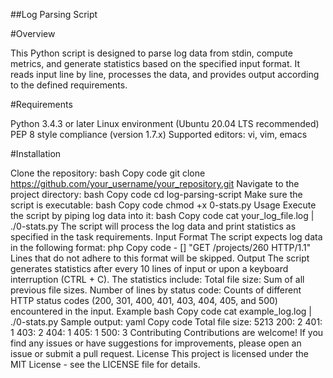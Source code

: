 
##Log Parsing Script

#Overview

This Python script is designed to parse log data from stdin, compute metrics, and generate statistics based on the specified input format. It reads input line by line, processes the data, and provides output according to the defined requirements.

#Requirements

Python 3.4.3 or later
Linux environment (Ubuntu 20.04 LTS recommended)
PEP 8 style compliance (version 1.7.x)
Supported editors: vi, vim, emacs

#Installation

Clone the repository:
bash
Copy code
git clone https://github.com/your_username/your_repository.git
Navigate to the project directory:
bash
Copy code
cd log-parsing-script
Make sure the script is executable:
bash
Copy code
chmod +x 0-stats.py
Usage
Execute the script by piping log data into it:
bash
Copy code
cat your_log_file.log | ./0-stats.py
The script will process the log data and print statistics as specified in the task requirements.
Input Format
The script expects log data in the following format:
php
Copy code
<IP Address> - [<date>] "GET /projects/260 HTTP/1.1" <status code> <file size>
Lines that do not adhere to this format will be skipped.
Output
The script generates statistics after every 10 lines of input or upon a keyboard interruption (CTRL + C). The statistics include:
Total file size: Sum of all previous file sizes.
Number of lines by status code: Counts of different HTTP status codes (200, 301, 400, 401, 403, 404, 405, and 500) encountered in the input.
Example
bash
Copy code
cat example_log.log | ./0-stats.py
Sample output:
yaml
Copy code
Total file size: 5213 200: 2 401: 1 403: 2 404: 1 405: 1 500: 3
Contributing
Contributions are welcome! If you find any issues or have suggestions for improvements, please open an issue or submit a pull request.
License
This project is licensed under the MIT License - see the LICENSE file for details.


